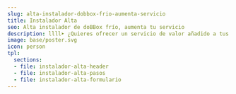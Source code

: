 ```yaml
---
slug: alta-instalador-dobbox-frio-aumenta-servicio
title: Instalador Alta
seo: Alta instalador de doBBox frío, aumenta tu servicio
description: llll➤ ¿Quieres ofrecer un servicio de valor añadido a tus clientes y diferenciarte de la competencia? ✅ Únete a doBBox accediendo a Alta Instalador.
image: base/poster.svg
icon: person
tpl:
  sections:
  - file: instalador-alta-header
  - file: instalador-alta-pasos
  - file: instalador-alta-formulario
---
```


